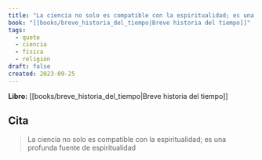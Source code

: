 ```yaml
---
title: "La ciencia no solo es compatible con la espiritualidad; es una profunda fuente d..."
book: "[[books/breve_historia_del_tiempo|Breve historia del tiempo]]"
tags:
  - quote
  - ciencia
  - física
  - religión
draft: false
created: 2023-09-25
---
```


**Libro:** [[books/breve_historia_del_tiempo|Breve historia del tiempo]]

## Cita
> La ciencia no solo es compatible con la espiritualidad; es una profunda fuente de espiritualidad

